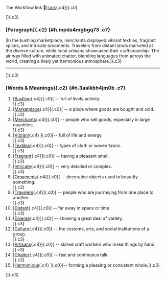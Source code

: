 The Workflow link
👏[[Link](https://www.google.com/url?q=http://www.google.com&sa=D&source=editors&ust=1760963958989504&usg=AOvVaw1s5d1NYNZpIK7eKww4uB4U){.c4}]{.c0}

[]{.c3}

### [Paragraph]{.c2} {#h.mpda4mgbgq73 .c7}

[In the bustling marketplace, merchants displayed vibrant textiles,
fragrant spices, and intricate ornaments. Travelers from distant lands
marveled at the diverse culture, while local artisans showcased their
craftsmanship. The air was filled with animated chatter, blending
languages from across the world, creating a lively yet harmonious
atmosphere.]{.c3}

------------------------------------------------------------------------

[]{.c3}

### [Words & Meanings]{.c2} {#h.3aalkbh4jm0b .c7}

1.  [[Bustling](https://www.google.com/url?q=http://www.google.com&sa=D&source=editors&ust=1760963958991072&usg=AOvVaw34qwu8duWioMOsYqQ677YC){.c4}]{.c0}[ --
    full of lively activity.\
    ]{.c3}
2.  [[Marketplace](https://www.google.com/url?q=http://www.google.com&sa=D&source=editors&ust=1760963958991362&usg=AOvVaw2Xi2QbiO1_IoFm1Y5m7eUo){.c4}]{.c0}[ --
    a place where goods are bought and sold.\
    ]{.c3}
3.  [[Merchants](https://www.google.com/url?q=http://www.google.com&sa=D&source=editors&ust=1760963958991695&usg=AOvVaw3FnjkuQkO2kPBCxYt_twkn){.c4}]{.c0}[ --
    people who sell goods, especially in large quantities.\
    ]{.c3}
4.  [[Vibrant](https://www.google.com/url?q=http://www.google.com&sa=D&source=editors&ust=1760963958992017&usg=AOvVaw1w3KyBzvgHHkzIWokIuszi){.c4}
    ]{.c0}[-- full of life and energy.\
    ]{.c3}
5.  [[Textiles](https://www.google.com/url?q=http://www.google.com&sa=D&source=editors&ust=1760963958992254&usg=AOvVaw2ULfxeKfWsLATf48ZRWtZ9){.c4}]{.c0}[ --
    types of cloth or woven fabric.\
    ]{.c3}
6.  [[Fragrant](https://www.google.com/url?q=http://www.google.com&sa=D&source=editors&ust=1760963958992497&usg=AOvVaw2gPt5_krE5mNG1u_sWiPrT){.c4}]{.c0}[ --
    having a pleasant smell.\
    ]{.c3}
7.  [[Intricate](https://www.google.com/url?q=http://www.google.com&sa=D&source=editors&ust=1760963958992682&usg=AOvVaw0sGs9vxLyb2ly2ThOFOfnb){.c4}]{.c0}[ --
    very detailed or complex.\
    ]{.c3}
8.  [[Ornaments](https://www.google.com/url?q=http://www.google.com&sa=D&source=editors&ust=1760963958992922&usg=AOvVaw2iOg5ixRmX2y6E-Rowyxe7){.c4}]{.c0}[ --
    decorative objects used to beautify something.\
    ]{.c3}
9.  [[Travelers](https://www.google.com/url?q=http://www.google.com&sa=D&source=editors&ust=1760963958993164&usg=AOvVaw0VtMuRYMPWV7g4U59rIxiP){.c4}]{.c0}[ --
    people who are journeying from one place to another.\
    ]{.c3}
10. [[Distant](https://www.google.com/url?q=http://www.google.com&sa=D&source=editors&ust=1760963958993383&usg=AOvVaw1LHh8_k-WLnWj1VyznAiup){.c4}]{.c0}[ --
    far away in space or time.\
    ]{.c3}
11. [[Diverse](https://www.google.com/url?q=http://www.google.com&sa=D&source=editors&ust=1760963958993560&usg=AOvVaw1zrVrimD9VIKyIq2my8dA8){.c4}]{.c0}[ --
    showing a great deal of variety.\
    ]{.c3}
12. [[Culture](https://www.google.com/url?q=http://www.google.com&sa=D&source=editors&ust=1760963958993743&usg=AOvVaw0DsCFHYigM1Ri_AMr3IRr8){.c4}]{.c0}[ --
    the customs, arts, and social institutions of a group.\
    ]{.c3}
13. [[Artisans](https://www.google.com/url?q=http://www.google.com&sa=D&source=editors&ust=1760963958993957&usg=AOvVaw3xO6f-5v-x9iExvMOPfADh){.c4}]{.c0}[ --
    skilled craft workers who make things by hand.\
    ]{.c3}
14. [[Chatter](https://www.google.com/url?q=http://www.google.com&sa=D&source=editors&ust=1760963958994183&usg=AOvVaw0S9wgOr1M_ZzBuQnG62xJg){.c4}]{.c0}[ --
    fast and continuous talk.\
    ]{.c3}
15. [[Harmonious](https://www.google.com/url?q=http://www.google.com&sa=D&source=editors&ust=1760963958994361&usg=AOvVaw0ZIuCQQbWI5Pu_JQ7yn-uG){.c4}
    ]{.c0}[-- forming a pleasing or consistent whole.]{.c3}

[]{.c3}
